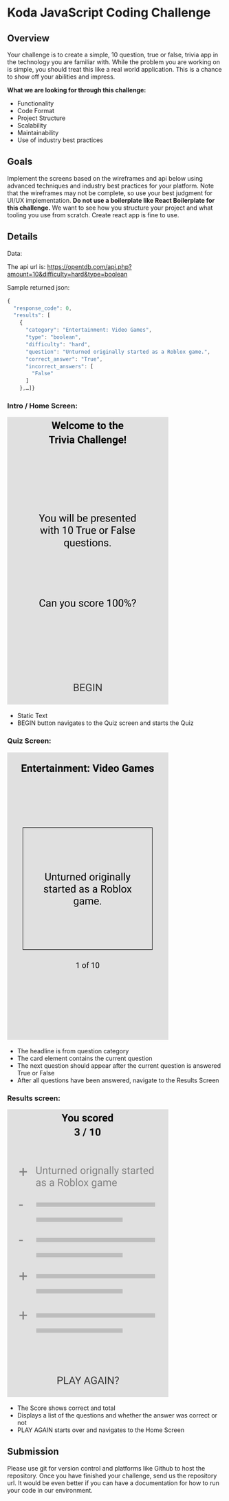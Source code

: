 # Koda JavaScript Coding Challenge

## Overview

Your challenge is to create a simple, 10 question, true or false, trivia app in the technology you are familiar with. While the problem you are working on is simple, you should treat this like a real world application. This is a chance to show off your abilities and impress.

**What we are looking for through this challenge:**

- Functionality
- Code Format
- Project Structure
- Scalability
- Maintainability
- Use of industry best practices

## Goals

Implement the screens based on the wireframes and api below using advanced techniques and industry best practices for your platform. Note that the wireframes may not be complete, so use your best judgment for UI/UX implementation. **Do not use a boilerplate like React Boilerplate for this challenge.** We want to see how you structure your project and what tooling you use from scratch. Create react app is fine to use.

## Details

Data:

The api url is: https://opentdb.com/api.php?amount=10&difficulty=hard&type=boolean

Sample returned json:

```javascript
{
  "response_code": 0,
  "results": [
    {
      "category": "Entertainment: Video Games",
      "type": "boolean",
      "difficulty": "hard",
      "question": "Unturned originally started as a Roblox game.",
      "correct_answer": "True",
      "incorrect_answers": [
        "False"
      ]
    },…]}
```

### Intro / Home Screen:

![The Intro screen for the app](screenshots/Intro.png "The Intro screen for the app")

- Static Text
- BEGIN button navigates to the Quiz screen and starts the Quiz

### Quiz Screen:

![The Quiz screen for the app](screenshots/Quiz.png "The Quiz screen for the app")

- The headline is from question category
- The card element contains the current question
- The next question should appear after the current question is answered True or False
- After all questions have been answered, navigate to the Results Screen

### Results screen:

![The Results screen for the app](screenshots/Score.png "The Results screen for the app")

- The Score shows correct and total
- Displays a list of the questions and whether the answer was correct or not
- PLAY AGAIN starts over and navigates to the Home Screen

## Submission

Please use git for version control and platforms like Github to host the repository. Once you have finished your challenge, send us the repository url. It would be even better if you can have a documentation for how to run your code in our environment.